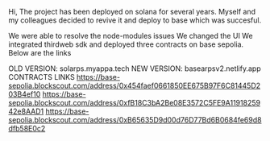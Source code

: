 Hi, The project has been deployed on solana for several years. Myself and my colleagues decided to revive it and deploy to base which was succesful.

We were able to resolve the node-modules issues
We changed the UI 
We integrated thirdweb sdk and deployed three contracts on base sepolia. Below are the links





OLD VERSION: solarps.myappa.tech
NEW VERSION: basearpsv2.netlify.app
CONTRACTS LINKS
https://base-sepolia.blockscout.com/address/0x454faef0661850EE675B97F6C81445D203B4ef10
https://base-sepolia.blockscout.com/address/0xfB18C3bA2Be08E3572C5FE9A1191825942e8AAD1
https://base-sepolia.blockscout.com/address/0xB65635D9d00d76D77Bd6B0684fe69d8dfb58E0c2
